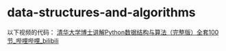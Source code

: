 # data-structures-and-algorithms
以下视频的代码：
[清华大学博士讲解Python数据结构与算法（完整版）全套100节_哔哩哔哩_bilibili](www.bilibili.com/video/BV1uA411N7c5?spm_id_from=333.337.search-card.all.click)
